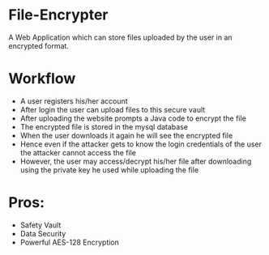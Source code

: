 # File-Encrypter
 A Web Application which can store files uploaded by the user in an encrypted format.

<h1>Workflow</h1>
<ul>
 <li>A user registers his/her account</li>
 <li>After login the user can upload files to this secure vault</li>
 <li>After uploading the website prompts a Java code to encrypt the file</li>
 <li>The encrypted file is stored in the mysql database</li>
 <li>When the user downloads it again he will see the encrypted file</li>
 <li>Hence even if the attacker gets to know the login credentials of the user the attacker cannot access the file</li>
 <li>However, the user may access/decrypt his/her file after downloading using the private key he used while uploading the file</li>
</ul>
 
 <h1>Pros:</h1>
 <ul>
  <li>Safety Vault</li>
  <li>Data Security</li>
  <li>Powerful AES-128 Encryption</li>
 </ul>
